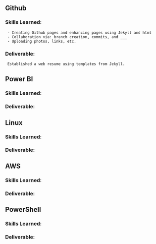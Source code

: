 
## Github
   ### Skills Learned:
     - Creating Github pages and enhancing pages using Jekyll and html
     - Collaboration via: branch creation, commits, and ___
     - Uploading photos, links, etc.

### Deliverable: 
     Established a web resume using templates from Jekyll.

## Power BI
### Skills Learned:

### Deliverable:

## Linux
### Skills Learned:

### Deliverable:

## AWS
### Skills Learned:

### Deliverable:

## PowerShell
### Skills Learned:

### Deliverable:

